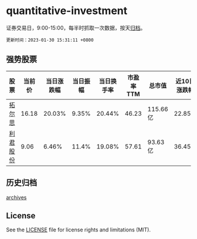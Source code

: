 # quantitative-investment

证券交易日，9:00-15:00，每半时抓取一次数据，按天[归档](archives)。

`更新时间：2023-01-30 15:31:11 +0800`

## 强势股票

|股票|当前价|当日涨跌幅|当日振幅|当日换手率|市盈率TTM|总市值|近10日涨跌幅|
|----|----|----|----|----|----|----|----|
|[拓尔思](https://xueqiu.com/S/SZ300229)|16.18|20.03%|9.35%|20.44%|46.23|115.66亿|22.85%|
|[利君股份](https://xueqiu.com/S/SZ002651)|9.06|6.46%|11.4%|19.08%|57.61|93.63亿|36.45%|

## 历史归档

[archives](archives)

## License

See the [LICENSE](LICENSE) file for license rights and limitations (MIT).